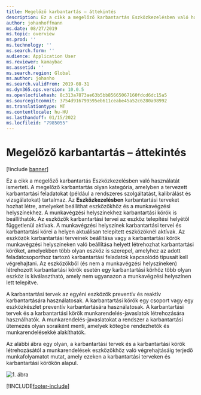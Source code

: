 ```yaml
---
title: Megelőző karbantartás – áttekintés
description: Ez a cikk a megelőző karbantartás Eszközkezelésben való használatát ismerteti.
author: johanhoffmann
ms.date: 08/27/2019
ms.topic: overview
ms.prod: ''
ms.technology: ''
ms.search.form: ''
audience: Application User
ms.reviewer: kamaybac
ms.assetid: ''
ms.search.region: Global
ms.author: johanho
ms.search.validFrom: 2019-08-31
ms.dyn365.ops.version: 10.0.5
ms.openlocfilehash: 8c313a7873ae63b5bb85665067160fdcd6dc15a5
ms.sourcegitcommit: 3754d916799595eb611ceabe45a52c6280a98992
ms.translationtype: MT
ms.contentlocale: hu-HU
ms.lasthandoff: 01/15/2022
ms.locfileid: "7985055"
---
```

# <a name="preventive-maintenance-overview"></a>Megelőző karbantartás – áttekintés

[!include [banner](../../includes/banner.md)]

 

Ez a cikk a megelőző karbantartás Eszközkezelésben való használatát ismerteti. A megelőző karbantartás olyan kategória, amelyben a tervezett karbantartási feladatokat (például a rendszeres szolgáltatást, kalibrálást és vizsgálatokat) tartalmaz. Az **Eszközkezelésben** karbantartási terveket hozhat létre, amelyeket beállíthat eszközökhöz és a munkavégzési helyszínekhez. A munkavégzési helyszínekhez karbantartási körök is beállíthatók. Az eszközök karbantartási tervei az eszköz telepítési helyétől függetlenül aktívak. A munkavégzési helyszínek karbantartási tervei és karbantartási körei a helyen aktuálisan telepített eszközöknél aktívak. Az eszközök karbantartási terveinek beállítása vagy a karbantartási körök munkavégzési helyszíneken való beállítása helyett létrehozhat karbantartási köröket, amelyekben több olyan eszköz is szerepel, amelyhez az adott feladatcsoporthoz tartozó karbantartási feladatok kapcsolódó típusait kell végrehajtani. Az eszközökből (és nem a munkavégzési helyszíneken) létrehozott karbantartási körök esetén egy karbantartási körhöz több olyan eszköz is kiválasztható, amely nem ugyanazon a munkavégzési helyszínen lett telepítve.

A karbantartási tervek az egyéni eszközök preventív és reaktív karbantartására használatosak. A karbantartási körök egy csoport vagy egy eszközkészlet preventív karbantartására használatosak. A karbantartási tervek és a karbantartási körök munkarendelés-javaslatok létrehozására használhatók. A munkarendelés-javaslatokat a rendszer a karbantartási ütemezés olyan soraiként menti, amelyek kötegbe rendezhetők és munkarendelésekké alakíthatók.

Az alábbi ábra egy olyan, a karbantartási tervek és a karbantartási körök létrehozásától a munkarendelések eszközökhöz való végrehajtásáig terjedő munkafolyamatot mutat, amely ezeken a karbantartási terveken és karbantartási körökön alapul.

![1. ábra](media/01-preventive-maintenance.png)



[!INCLUDE[footer-include](../../../includes/footer-banner.md)]